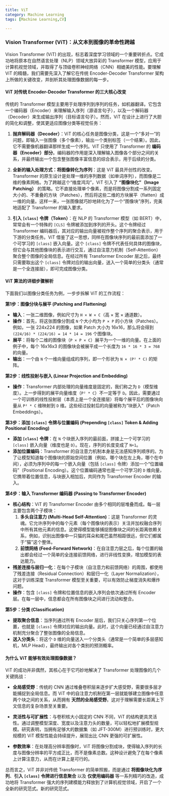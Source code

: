 ```yaml
---
title: ViT
category: Machine Learning
tags: [Machine Learning,CV]

---
```

### Vision Transformer (ViT)：从文本到图像的革命性跨越

Vision Transformer (ViT) 的出现，标志着深度学习领域的一个重要转折点。它成功地将原本在自然语言处理（NLP）领域大放异彩的 Transformer 模型，应用于计算机视觉领域，并取得了与顶级卷积神经网络（CNN）相媲美的性能。要理解 ViT 的精髓，我们需要先深入了解它在传统 Encoder-Decoder Transformer 架构上所做的关键改变，并剖析其处理图像数据的每一步。

#### ViT 对传统 Encoder-Decoder Transformer 的三大核心改变

传统的 Transformer 模型主要用于处理序列到序列的任务，如机器翻译。它包含一个编码器（Encoder）来理解输入序列（源语言句子），以及一个解码器（Decoder）来生成输出序列（目标语言句子）。然而，ViT 在设计上进行了大胆的简化和调整，使其更适应图像分类等视觉任务：

1.  **抛弃解码器（Decoder）**：ViT 的核心任务是图像分类，这是一个“多对一”的问题，即输入一张图像（多个像素），输出一个类别标签（一个结果）。因此，它不需要像机器翻译那样生成一个序列。ViT 只使用了 Transformer 的 **编码器（Encoder）部分**。编码器的作用是深入理解输入图像各个部分之间的关系，并最终输出一个包含整张图像丰富信息的综合表示，用于后续的分类。

2.  **全新的输入处理方式：将图像转化为序列**：这是 ViT 最具开创性的改变。Transformer 的原生设计是处理一维的序列数据（如单词序列），而图像是二维的像素网格。为了跨越这个“维度鸿沟”，ViT 引入了 **“图像块化”（Image Patching）** 的策略。它不直接处理单个像素，而是将图像分割成一系列固定大小的、不重叠的方块（Patches），然后将这些二维的方块展平（flatten）成一维的向量。这样一来，一张图像就巧妙地转化为了一个“图像块”序列，完美地适配了 Transformer 的输入要求。

3.  **引入 `[class]` 令牌（Token）**：在 NLP 的 Transformer 模型（如 BERT）中，常常会有一个特殊的 `[CLS]` 令牌被添加到序列的开头。这个令牌经过 Transformer 编码器后，其对应的输出向量被视作整个序列的聚合表示，用于下游的分类任务。ViT 借鉴了这一思想，同样在图像块序列的最前面添加了一个可学习的 `[class]` 嵌入向量。这个 `[class]` 令牌不代表任何具体的图像块，但它会与其他图像块的表示进行交互，通过自注意力机制（Self-Attention）聚合整个图像的全局信息。在经过所有 Transformer Encoder 层之后，最终只需要取出这个 `[class]` 令牌对应的输出向量，送入一个简单的分类头（通常是一个全连接层），即可完成图像分类。

#### ViT 算法的详细步骤解析

下面我们以图像分类任务为例，一步步拆解 ViT 的工作流程：

**第1步：图像分块与展平 (Patching and Flattening)**

*   **输入**：一张二维图像，例如尺寸为 `H × W × C`（高 × 宽 × 通道数）。
*   **操作**：首先，将这张图像分割成 `N` 个大小均为 `P × P` 的小方块（Patches）。例如，一张 224x224 的图像，如果 Patch 大小为 16x16，那么将会得到 `(224/16) * (224/16) = 14 * 14 = 196` 个图像块。
*   **展平**：将每个二维的图像块（`P × P × C`）展平为一个一维的向量。在上面的例子中，每个 16x16x3 的图像块会被展平成一个长度为 `16 * 16 * 3 = 768` 的向量。
*   **输出**：一个由 `N` 个一维向量组成的序列，即一个形状为 `N × (P² * C)` 的矩阵。

**第2步：线性投射与嵌入 (Linear Projection and Embedding)**

*   **操作**：Transformer 内部处理的向量维度是固定的，我们称之为 `D`（模型维度）。上一步得到的展平向量维度（`P² * C`）不一定等于 `D`。因此，需要通过一个可训练的线性投射层（本质上是一个全连接层）将每个展平后的图像块向量从 `P² * C` 维映射到 `D` 维。这些经过投射后的向量被称为“块嵌入”（Patch Embeddings）。

**第3步：添加 `[class]` 令牌与位置编码 (Prepending `[class]` Token & Adding Positional Encoding)**

*   **添加 `[class]` 令牌**：在 `N` 个块嵌入序列的最前面，拼接上一个可学习的 `[class]` 嵌入向量（维度也是 `D`）。现在，序列的长度变成了 `N+1`。
*   **添加位置编码**：Transformer 的自注意力机制本身是无法感知序列顺序的。为了让模型知道每个图像块的原始空间位置（例如，哪个块在左上角，哪个在中间），必须为序列中的每一个嵌入向量（包括 `[class]` 令牌）添加一个“位置编码”（Positional Encoding）。这个位置编码通常也是一个可学习的 `D` 维向量，它携带着位置信息，与块嵌入相加后，共同作为 Transformer Encoder 的输入。

**第4步：输入 Transformer 编码器 (Passing to Transformer Encoder)**

*   **核心结构**：ViT 的 Transformer Encoder 由多个相同的层堆叠而成。每一层主要包含两个子模块：
    1.  **多头自注意力 (Multi-Head Self-Attention)**：这是 Transformer 的灵魂。它允许序列中的每个元素（每个图像块的表示）关注并加权融合序列中所有其他元素的信息。这使得模型能够捕捉图像块之间的长距离依赖关系，例如，识别出图像中一只猫的耳朵和尾巴虽然相距很远，但它们都属于“猫”这个整体。
    2.  **前馈网络 (Feed-Forward Network)**：在自注意力层之后，每个位置的输出都会经过一个简单的全连接前馈网络，进行非线性变换，增加模型的表达能力。
*   **残差连接与层归一化**：在每个子模块（自注意力和前馈网络）的周围，都使用了残差连接（Residual Connection）和层归一化（Layer Normalization），这对于训练深度 Transformer 模型至关重要，可以有效防止梯度消失和爆炸问题。
*   **操作**：包含 `[class]` 令牌和位置信息的嵌入序列会依次通过所有 Encoder 层。在每一层中，信息都会在所有图像块之间进行流动和整合。

**第5步：分类 (Classification)**

*   **提取聚合信息**：当序列通过所有 Encoder 层后，我们只关心序列第一个位置，也就是 `[class]` 令牌对应的输出向量。此时，这个向量已经通过自注意力机制充分聚合了整张图像的全局信息。
*   **送入分类头**：将这个 `D` 维的向量送入一个分类头（通常是一个简单的多层感知机，MLP Head），最终输出对各个类别的预测概率。

#### 为什么 ViT 能够有效处理图像数据？

ViT 的成功并非偶然，其核心在于它巧妙地解决了 Transformer 处理图像的几个关键挑战：

*   **全局感受野**：传统的 CNN 通过堆叠卷积层来逐步扩大感受野，需要很多层才能捕捉到全局信息。而 ViT 中的自注意力机制在第一层就能够建立图像中任意两个块之间的关系，从而拥有 **天然的全局感受野**。这对于理解需要长距离上下文信息的复杂场景至关重要。

*   **灵活性与可扩展性**：与卷积核大小固定的 CNN 不同，ViT 的结构更具灵活性。通过调整模型深度、宽度以及注意力头的数量，可以轻松地扩展模型规模。研究表明，当拥有足够大的数据集（如 JFT-300M）进行预训练时，更大规模的 ViT 模型性能会持续提升，展现出比 CNN 更强的可扩展性。

*   **参数效率**：在处理高分辨率图像时，ViT 将图像分割成块，使得输入序列的长度与图像分辨率的平方成正比，而不是像素总数。这种设计避免了在每个像素上计算注意力，从而在计算上是可行的。

总而言之，ViT 并非对传统 Transformer 的简单照搬，而是通过 **将图像块化为序列**、**引入 `[class]` 令牌进行信息聚合** 以及 **仅使用编码器** 等一系列精巧的改造，成功地将 Transformer 强大的序列建模能力释放到了计算机视觉领域，开启了一个全新的研究范式。新的研究范式。
